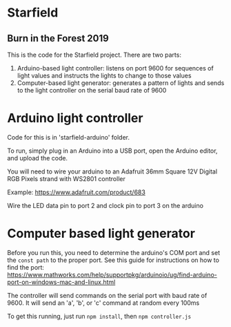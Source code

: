 # Starfield
## Burn in the Forest 2019

This is the code for the Starfield project. There are two parts:

1. Arduino-based light controller: listens on port 9600 for sequences of light values and instructs the lights to change to those values
2. Computer-based light generator: generates a pattern of lights and sends to the light controller on the serial baud rate of 9600

# Arduino light controller

Code for this is in 'starfield-arduino' folder.

To run, simply plug in an Arduino into a USB port, open the Arduino editor, and upload the code.

You will need to wire your arduino to an Adafruit 36mm Square 12V Digital RGB Pixels strand with WS2801 controller

Example: https://www.adafruit.com/product/683

Wire the LED data pin to port 2 and clock pin to port 3 on the arduino

# Computer based light generator

Before you run this, you need to determine the arduino's COM port and set the `const path` to the proper port. See this guide for instructions on how to find the port: https://www.mathworks.com/help/supportpkg/arduinoio/ug/find-arduino-port-on-windows-mac-and-linux.html

The controller will send commands on the serial port with baud rate of 9600. It will send an 'a', 'b', or 'c' command at random every 100ms

To get this running, just run `npm install`, then `npm controller.js`
